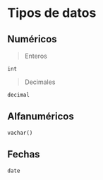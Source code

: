 # Tipos de datos

## Numéricos

> Enteros

    int

> Decimales

    decimal


## Alfanuméricos

    vachar()

## Fechas

    date